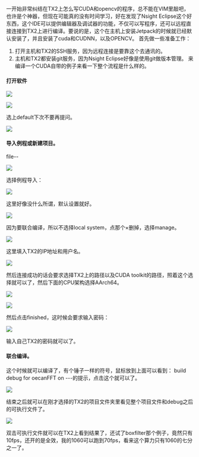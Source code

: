 一开始非常纠结在TX2上怎么写CUDA和opencv的程序，总不能在VIM里敲吧，也许是个神器，但现在可能真的没有时间学习，好在发现了Nsight Eclipse这个好东西，这个IDE可以提供编辑器及调试器的功能，不仅可以写程序，还可以远程直接连接到TX2上进行编译。要说的是，这个在主机上安装Jetpack的时候就已经默认安装了，并且安装了cuda和CUDNN，以及OPENCV。
首先做一些准备工作：
1. 打开主机和TX2的SSH服务，因为远程连接是要靠这个去通讯的。
2. 主机和TX2都安装git服务，因为Nsight Eclipse好像是使用git做版本管理。
来编译一个CUDA自带的例子来看一下整个流程是什么样的。

#### 打开软件

![](https://upload-images.jianshu.io/upload_images/5252065-0aed8e5493660e55.png?imageMogr2/auto-orient/strip%7CimageView2/2/w/1240)

![](https://upload-images.jianshu.io/upload_images/5252065-e9ef74e53a0655cd.png?imageMogr2/auto-orient/strip%7CimageView2/2/w/1240)

选上default下次不要再提问。

![](https://upload-images.jianshu.io/upload_images/5252065-32e3f746b3ae782f.png?imageMogr2/auto-orient/strip%7CimageView2/2/w/1240)
#### 导入例程或新建项目。

file--

![](https://upload-images.jianshu.io/upload_images/5252065-6950caea74097703.png?imageMogr2/auto-orient/strip%7CimageView2/2/w/1240)

选择例程导入：

![](https://upload-images.jianshu.io/upload_images/5252065-1f6440f9b6c23300.png?imageMogr2/auto-orient/strip%7CimageView2/2/w/1240)

这里好像没什么所谓，默认设置就好。

![](https://upload-images.jianshu.io/upload_images/5252065-30d3c95288e60c42.png?imageMogr2/auto-orient/strip%7CimageView2/2/w/1240)

因为要联合编译，所以不选择local system，点那个×删掉，选择manage。

![](https://upload-images.jianshu.io/upload_images/5252065-8b00e49559f04d72.png?imageMogr2/auto-orient/strip%7CimageView2/2/w/1240)

这里填入TX2的IP地址和用户名。

![](https://upload-images.jianshu.io/upload_images/5252065-dc64d12eb659b624.png?imageMogr2/auto-orient/strip%7CimageView2/2/w/1240)

然后连接成功的话会要求选择TX2上的路径以及CUDA toolkit的路径，照着这个选择就可以了，然后下面的CPU架构选择AArch64。

![](https://upload-images.jianshu.io/upload_images/5252065-51cdc3366ad3f5a9.png?imageMogr2/auto-orient/strip%7CimageView2/2/w/1240)

![](https://upload-images.jianshu.io/upload_images/5252065-ff0af18f30d16960.png?imageMogr2/auto-orient/strip%7CimageView2/2/w/1240)

然后点击finished，这时候会要求输入密码：

![](https://upload-images.jianshu.io/upload_images/5252065-c2d4c46cbeb1de3a.png?imageMogr2/auto-orient/strip%7CimageView2/2/w/1240)

输入自己TX2的密码就可以了。

####  联合编译。
这个时候就可以编译了，有个锤子一样的符号，鼠标放到上面可以看到： build debug for oecanFFT on ---的提示，点击这个就可以了。

![](https://upload-images.jianshu.io/upload_images/5252065-ef8ea2ac6cc19fbb.png?imageMogr2/auto-orient/strip%7CimageView2/2/w/1240)

结束之后就可以在刚才选择的TX2的项目文件夹里看见整个项目文件和debug之后的可执行文件了。

![](https://upload-images.jianshu.io/upload_images/5252065-c6ca0ddbd8764a8b.png?imageMogr2/auto-orient/strip%7CimageView2/2/w/1240)

双击可执行文件就可以在TX2上看到结果了，还试了boxfilter那个例子，竟然只有10fps，还开的是全效，我的1060可以跑到70fps，看来这个算力只有1060的七分之一了。






